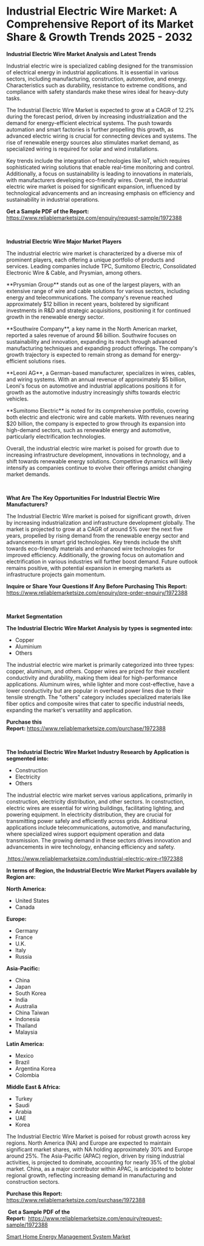 <p><h1>Industrial Electric Wire Market: A Comprehensive Report of its Market Share & Growth Trends 2025 - 2032</h1></p><p><strong>Industrial Electric Wire Market Analysis and Latest Trends</strong></p>
<p><p>Industrial electric wire is specialized cabling designed for the transmission of electrical energy in industrial applications. It is essential in various sectors, including manufacturing, construction, automotive, and energy. Characteristics such as durability, resistance to extreme conditions, and compliance with safety standards make these wires ideal for heavy-duty tasks.</p><p>The Industrial Electric Wire Market is expected to grow at a CAGR of 12.2% during the forecast period, driven by increasing industrialization and the demand for energy-efficient electrical systems. The push towards automation and smart factories is further propelling this growth, as advanced electric wiring is crucial for connecting devices and systems. The rise of renewable energy sources also stimulates market demand, as specialized wiring is required for solar and wind installations.</p><p>Key trends include the integration of technologies like IoT, which requires sophisticated wiring solutions that enable real-time monitoring and control. Additionally, a focus on sustainability is leading to innovations in materials, with manufacturers developing eco-friendly wires. Overall, the industrial electric wire market is poised for significant expansion, influenced by technological advancements and an increasing emphasis on efficiency and sustainability in industrial operations.</p></p>
<p><strong>Get a Sample PDF of the Report:&nbsp;</strong> <a href="https://www.reliablemarketsize.com/enquiry/request-sample/1972388?utm_campaign=3112&utm_medium=2&utm_source=Github&utm_content=ia&utm_term=07042025&utm_id=industrial-electric-wire">https://www.reliablemarketsize.com/enquiry/request-sample/1972388</a></p>
<p>&nbsp;</p>
<p><strong>Industrial Electric Wire Major Market Players</strong></p>
<p><p>The industrial electric wire market is characterized by a diverse mix of prominent players, each offering a unique portfolio of products and services. Leading companies include TPC, Sumitomo Electric, Consolidated Electronic Wire & Cable, and Prysmian, among others. </p><p>**Prysmian Group** stands out as one of the largest players, with an extensive range of wire and cable solutions for various sectors, including energy and telecommunications. The company's revenue reached approximately $12 billion in recent years, bolstered by significant investments in R&D and strategic acquisitions, positioning it for continued growth in the renewable energy sector.</p><p>**Southwire Company**, a key name in the North American market, reported a sales revenue of around $6 billion. Southwire focuses on sustainability and innovation, expanding its reach through advanced manufacturing techniques and expanding product offerings. The company's growth trajectory is expected to remain strong as demand for energy-efficient solutions rises.</p><p>**Leoni AG**, a German-based manufacturer, specializes in wires, cables, and wiring systems. With an annual revenue of approximately $5 billion, Leoni's focus on automotive and industrial applications positions it for growth as the automotive industry increasingly shifts towards electric vehicles.</p><p>**Sumitomo Electric** is noted for its comprehensive portfolio, covering both electric and electronic wire and cable markets. With revenues nearing $20 billion, the company is expected to grow through its expansion into high-demand sectors, such as renewable energy and automotive, particularly electrification technologies.</p><p>Overall, the industrial electric wire market is poised for growth due to increasing infrastructure development, innovations in technology, and a shift towards renewable energy solutions. Competitive dynamics will likely intensify as companies continue to evolve their offerings amidst changing market demands.</p></p>
<p>&nbsp;</p>
<p><strong>What Are The Key Opportunities For Industrial Electric Wire Manufacturers?</strong></p>
<p><p>The Industrial Electric Wire market is poised for significant growth, driven by increasing industrialization and infrastructure development globally. The market is projected to grow at a CAGR of around 5% over the next five years, propelled by rising demand from the renewable energy sector and advancements in smart grid technologies. Key trends include the shift towards eco-friendly materials and enhanced wire technologies for improved efficiency. Additionally, the growing focus on automation and electrification in various industries will further boost demand. Future outlook remains positive, with potential expansion in emerging markets as infrastructure projects gain momentum.</p></p>
<p><strong>Inquire or Share Your Questions If Any Before Purchasing This Report:</strong> <a href="https://www.reliablemarketsize.com/enquiry/pre-order-enquiry/1972388?utm_campaign=3112&utm_medium=2&utm_source=Github&utm_content=ia&utm_term=07042025&utm_id=industrial-electric-wire">https://www.reliablemarketsize.com/enquiry/pre-order-enquiry/1972388</a></p>
<p>&nbsp;</p>
<p><strong>Market Segmentation</strong></p>
<p><strong>The Industrial Electric Wire Market Analysis by types is segmented into:</strong></p>
<p><ul><li>Copper</li><li>Aluminium</li><li>Others</li></ul></p>
<p><p>The industrial electric wire market is primarily categorized into three types: copper, aluminum, and others. Copper wires are prized for their excellent conductivity and durability, making them ideal for high-performance applications. Aluminum wires, while lighter and more cost-effective, have a lower conductivity but are popular in overhead power lines due to their tensile strength. The "others" category includes specialized materials like fiber optics and composite wires that cater to specific industrial needs, expanding the market's versatility and application.</p></p>
<p><strong>Purchase this Report:&nbsp;</strong><a href="https://www.reliablemarketsize.com/purchase/1972388?utm_campaign=3112&utm_medium=2&utm_source=Github&utm_content=ia&utm_term=07042025&utm_id=industrial-electric-wire">https://www.reliablemarketsize.com/purchase/1972388</a></p>
<p>&nbsp;</p>
<p><strong>The Industrial Electric Wire Market Industry Research by Application is segmented into:</strong></p>
<p><ul><li>Construction</li><li>Electricity</li><li>Others</li></ul></p>
<p><p>The industrial electric wire market serves various applications, primarily in construction, electricity distribution, and other sectors. In construction, electric wires are essential for wiring buildings, facilitating lighting, and powering equipment. In electricity distribution, they are crucial for transmitting power safely and efficiently across grids. Additional applications include telecommunications, automotive, and manufacturing, where specialized wires support equipment operation and data transmission. The growing demand in these sectors drives innovation and advancements in wire technology, enhancing efficiency and safety.</p></p>
<p><a href="https://www.reliablemarketsize.com/industrial-electric-wire-r1972388?utm_campaign=3112&utm_medium=2&utm_source=Github&utm_content=ia&utm_term=07042025&utm_id=industrial-electric-wire">&nbsp;https://www.reliablemarketsize.com/industrial-electric-wire-r1972388</a></p>
<p><strong>In terms of Region, the Industrial Electric Wire Market Players available by Region are:</strong></p>
<p>
    <p> <strong> North America: </strong>
        <ul>
            <li>United States</li>
            <li>Canada</li>
        </ul>
        </p> 
    <p> <strong> Europe: </strong>
        <ul>
            <li>Germany</li>
            <li>France</li>
            <li>U.K.</li>
            <li>Italy</li>
            <li>Russia</li>
        </ul>
        </p> 
    <p> <strong> Asia-Pacific: </strong>
        <ul>
            <li>China</li>
            <li>Japan</li>
            <li>South Korea</li>
            <li>India</li>
            <li>Australia</li>
            <li>China Taiwan</li>
            <li>Indonesia</li>
            <li>Thailand</li>
            <li>Malaysia</li>
        </ul>
        </p> 
    <p> <strong> Latin America: </strong>
        <ul>
            <li>Mexico</li>
            <li>Brazil</li>
            <li>Argentina Korea</li>
            <li>Colombia</li>
        </ul>
        </p> 
    <p> <strong> Middle East & Africa: </strong>
        <ul>
            <li>Turkey</li>
            <li>Saudi</li>
            <li>Arabia</li>
            <li>UAE</li>
            <li>Korea</li>
        </ul>
    </p>
    </p>
<p><p>The Industrial Electric Wire Market is poised for robust growth across key regions. North America (NA) and Europe are expected to maintain significant market shares, with NA holding approximately 30% and Europe around 25%. The Asia-Pacific (APAC) region, driven by rising industrial activities, is projected to dominate, accounting for nearly 35% of the global market. China, as a major contributor within APAC, is anticipated to bolster regional growth, reflecting increasing demand in manufacturing and construction sectors.</p></p>
<p><strong>Purchase this Report: </strong><a href="https://www.reliablemarketsize.com/purchase/1972388?utm_campaign=3112&utm_medium=2&utm_source=Github&utm_content=ia&utm_term=07042025&utm_id=industrial-electric-wire">https://www.reliablemarketsize.com/purchase/1972388</a></p>
<p>&nbsp;<strong>Get a Sample PDF of the Report:&nbsp;&nbsp;</strong><a href="https://www.reliablemarketsize.com/enquiry/request-sample/1972388?utm_campaign=3112&utm_medium=2&utm_source=Github&utm_content=ia&utm_term=07042025&utm_id=industrial-electric-wire">https://www.reliablemarketsize.com/enquiry/request-sample/1972388</a></p>
<p><strong></strong></p>
<p><p><a href="https://github.com/awalinfucci/Market-Research-Report-List-1/blob/main/smart-home-energy-management-system-market.md?utm_campaign=3112&utm_medium=2&utm_source=Github&utm_content=ia&utm_term=07042025&utm_id=industrial-electric-wire">Smart Home Energy Management System Market</a></p></p>
